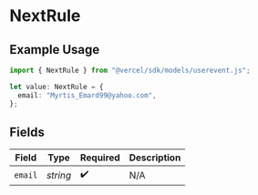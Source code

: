 # NextRule

## Example Usage

```typescript
import { NextRule } from "@vercel/sdk/models/userevent.js";

let value: NextRule = {
  email: "Myrtis_Emard99@yahoo.com",
};
```

## Fields

| Field              | Type               | Required           | Description        |
| ------------------ | ------------------ | ------------------ | ------------------ |
| `email`            | *string*           | :heavy_check_mark: | N/A                |